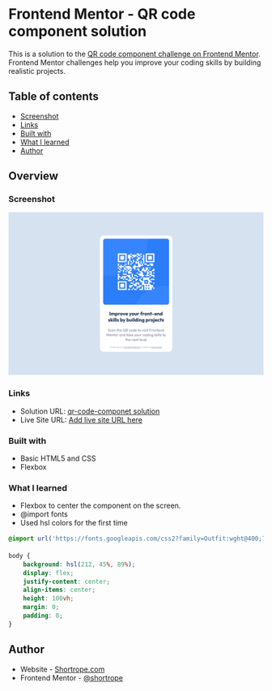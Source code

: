 # Frontend Mentor - QR code component solution

This is a solution to the [QR code component challenge on Frontend Mentor](https://www.frontendmentor.io/challenges/qr-code-component-iux_sIO_H). Frontend Mentor challenges help you improve your coding skills by building realistic projects. 

## Table of contents

- [Screenshot](#screenshot)
- [Links](#links)
- [Built with](#built-with)
- [What I learned](#what-i-learned)
- [Author](#author)

## Overview

### Screenshot

![](./screenshot.png)


### Links

- Solution URL: [qr-code-componet solution](https://github.com/Shortrope/FEM-QR-Code-Component)
- Live Site URL: [Add live site URL here](https://shortrope.github.io/FEM-QR-Code-Component/)


### Built with

- Basic HTML5 and CSS
- Flexbox


### What I learned

- Flexbox to center the component on the screen.
- @import fonts
- Used hsl colors for the first time


```css
@import url('https://fonts.googleapis.com/css2?family=Outfit:wght@400;700&display=swap');

body {
    background: hsl(212, 45%, 89%);
    display: flex;
    justify-content: center;
    align-items: center;
    height: 100vh;
    margin: 0;
    padding: 0;
}
```

## Author

- Website - [Shortrope.com](http://shortrope.com/)
- Frontend Mentor - [@shortrope](https://www.frontendmentor.io/profile/shortrope)

